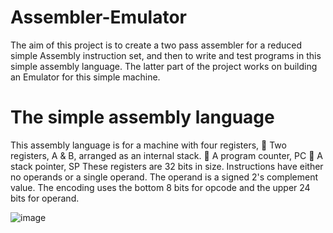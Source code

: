 # Assembler-Emulator
The aim of this project is to create a two pass assembler for a reduced simple Assembly instruction set, and then to write and test programs in this simple assembly language. The latter part of the project works on building an Emulator for this simple machine.

# The simple assembly language
This assembly language is for a machine with four registers,
 Two registers, A & B, arranged as an internal stack.
 A program counter, PC
 A stack pointer, SP
These registers are 32 bits in size. Instructions have either no operands or a single operand. The operand is a signed 2's complement value. The encoding uses the bottom 8 bits for opcode and the upper 24 bits for operand. 

![image](https://github.com/user-attachments/assets/2a7082de-ff28-48b3-afb2-787cdaf918cc)
